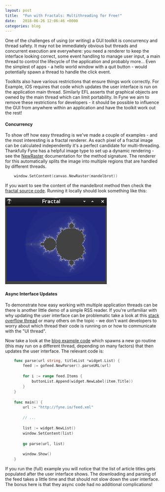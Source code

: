 ```yaml
---
layout: post
title:  "Fun with Fractals: Multithreading for Free!"
date:   2018-06-26 12:06:46 +0000
categories: blog
---
```


One of the challenges of using (or writing) a GUI toolkit is concurrency and
thread safety. It may not be immediately obvious but threads and concurrent
execution are everywhere: you need a renderer to keep the interface looking
correct, some event handling to manage user input, a main thread to control the
lifecycle of the application and probably more... Even the simplest of apps -
a hello world window with a quit button - would potentially spawn a thread to
handle the click event.

Toolkits also have various restrictions that ensure things work correctly.
For Example, iOS requires that code which updates the user interface is run on
the application main thread. Similarly EFL asserts that graphical objects are
owned by the main thread which can limit portability. In Fyne we aim to remove
these restrictions for developers - it should be possible to influence the
GUI from anywhere within an application and have the toolkit work out the rest!

#### Concurrency

To show off how easy threading is we've made a couple of examples - and the
most interesting is a fractal renderer. As each pixel of a fractal image can
be calculated independently it's a perfect candidate for multi-threading.
Thankfully Fyne has a helpful image type to set up a dynamic rendering - see
the [NewRaster](https://godoc.org/github.com/fyne-io/fyne/canvas#NewRaster)
documentation for the method signature. The renderer for this automatically
splits the image into multiple regions that are handled by different threads.

```go
    window.SetContent(canvas.NewRaster(mandelbrot))
```

If you want to see the content of the mandelbrot method then check the
[fractal source code](https://github.com/fyne-io/fyne/blob/develop/examples/apps/fractal.go).
Running it locally should look something like this:

![Fractal window](/blog/img/fractal-small.png)

#### Async Interface Updates

To demonstrate how easy working with multiple application threads can be there
is another little demo of a simple RSS reader. If you're unfamiliar with why
updating the user interface can be problematic take a look at this
[stack overflow thread](https://stackoverflow.com/questions/661561/how-do-i-update-the-gui-from-another-thread)
or many others on the topic - we don't want developers to worry about which
thread their code is running on or how to communicate with the "UI thread".

Now take a look at the [blog example code](https://github.com/fyne-io/fyne/blob/develop/examples/apps/blog.go)
which spawns a new go routine (this may run on a different thread, depending on 
many factors) that then updates the user interface. The relevant code is:

```go
    func parse(url string, titleList *widget.List) {
    	feed := gofeed.NewParser().parseURL(url)

    	for i := range feed.Items {
    		buttonList.Append(widget.NewLabel(item.Title))
    	}
    }

    func main() {
    	url := "http://fyne.io/feed.xml"

    	// ...	

    	list := widget.NewList()
    	window.SetContent(list)

    	go parse(url, list)

    	window.Show()
    }
```

If you run the (full) example you will notice that the list of article titles
gets populated after the user interface shows. The downloading and parsing of
the feed takes a little time and that should not slow down the user interface.
The bonus here is that they async code had no additional complications!
